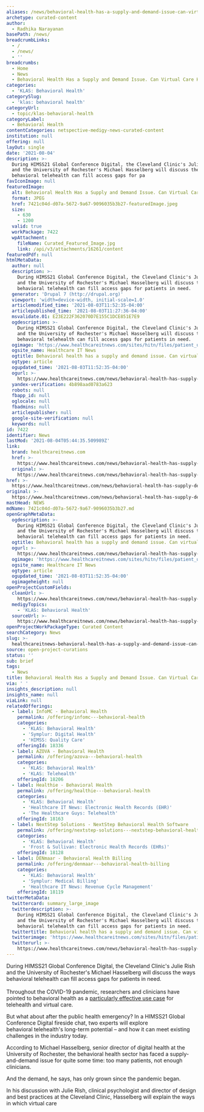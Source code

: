 ```yaml
---
aliases: /news/behavioral-health-has-a-supply-and-demand-issue-can-virtual-care-help
archetype: curated-content
author:
  - Radhika Narayanan
basePath: /news/
breadcrumbLinks:
  - /
  - /news/
  - ''
breadcrumbs:
  - Home
  - News
  - Behavioral Health Has a Supply and Demand Issue. Can Virtual Care Help?
categories:
  - 'KLAS: Behavioral Health'
categorySlug:
  - 'klas: behavioral health'
categoryUrl:
  - topic/klas-behavioral-health
categoryLabel:
  - Behavioral Health
contentCategories: netspective-medigy-news-curated-content
institution: null
offering: null
layOut: single
date: '2021-08-04'
description: >-
  During HIMSS21 Global Conference Digital, the Cleveland Clinic's Julie Rish
  and the University of Rochester's Michael Hasselberg will discuss the ways
  behavioral telehealth can fill access gaps for pa
favIconImage: null
featuredImage:
  alt: Behavioral Health Has a Supply and Demand Issue. Can Virtual Care Help?
  format: JPEG
  href: 7421c04d-d07a-5672-9a67-9096035b3b27-featuredImage.jpeg
  size:
    - 630
    - 1200
  valid: true
  workPackage: 7422
  wpAttachment:
    fileName: Curated_Featured_Image.jpg
    link: /api/v3/attachments/16261/content
featuredPdf: null
htmlMetaData:
  author: null
  description: >-
    During HIMSS21 Global Conference Digital, the Cleveland Clinic's Julie Rish
    and the University of Rochester's Michael Hasselberg will discuss the ways
    behavioral telehealth can fill access gaps for patients in need.
  generator: 'Drupal 7 (http://drupal.org)'
  viewport: 'width=device-width, initial-scale=1.0'
  articlemodified_time: '2021-08-03T11:52:35-04:00'
  articlepublished_time: '2021-08-03T11:27:36-04:00'
  msvalidate.01: E23E222F362070D7E155C1DCE851E7E9
  ogdescription: >-
    During HIMSS21 Global Conference Digital, the Cleveland Clinic's Julie Rish
    and the University of Rochester's Michael Hasselberg will discuss the ways
    behavioral telehealth can fill access gaps for patients in need.
  ogimage: 'https://www.healthcareitnews.com/sites/hitn/files/patient_using_TH-1200.jpg'
  ogsite_name: Healthcare IT News
  ogtitle: Behavioral health has a supply and demand issue. Can virtual care help?
  ogtype: article
  ogupdated_time: '2021-08-03T11:52:35-04:00'
  ogurl: >-
    https://www.healthcareitnews.com/news/behavioral-health-has-supply-demand-issue-can-virtual-care-help
  yandex-verification: 4b898aad0783a623
  robots: null
  fbapp_id: null
  oglocale: null
  fbadmins: null
  articlepublisher: null
  google-site-verification: null
  keywords: null
id: 7422
identifier: News
lastMod: '2021-08-04T05:44:35.509989Z'
link:
  brand: healthcareitnews.com
  href: >-
    https://www.healthcareitnews.com/news/behavioral-health-has-supply-demand-issue-can-virtual-care-help
  original: >-
    https://www.healthcareitnews.com/news/behavioral-health-has-supply-demand-issue-can-virtual-care-help
href: >-
  https://www.healthcareitnews.com/news/behavioral-health-has-supply-demand-issue-can-virtual-care-help
original: >-
  https://www.healthcareitnews.com/news/behavioral-health-has-supply-demand-issue-can-virtual-care-help
mastHead: NEWS
mdName: 7421c04d-d07a-5672-9a67-9096035b3b27.md
openGraphMetaData:
  ogdescription: >-
    During HIMSS21 Global Conference Digital, the Cleveland Clinic's Julie Rish
    and the University of Rochester's Michael Hasselberg will discuss the ways
    behavioral telehealth can fill access gaps for patients in need.
  ogtitle: Behavioral health has a supply and demand issue. Can virtual care help?
  ogurl: >-
    https://www.healthcareitnews.com/news/behavioral-health-has-supply-demand-issue-can-virtual-care-help
  ogimage: 'https://www.healthcareitnews.com/sites/hitn/files/patient_using_TH-1200.jpg'
  ogsite_name: Healthcare IT News
  ogtype: article
  ogupdated_time: '2021-08-03T11:52:35-04:00'
  ogimageheight: null
openProjectCustomFields:
  cleanUrl: >-
    https://www.healthcareitnews.com/news/behavioral-health-has-supply-demand-issue-can-virtual-care-help
  medigyTopics:
    - 'KLAS: Behavioral Health'
  sourceUrl: >-
    https://www.healthcareitnews.com/news/behavioral-health-has-supply-demand-issue-can-virtual-care-help
openProjectWorkPackageType: Curated Content
searchCategory: News
slug: >-
  healthcareitnews-behavioral-health-has-a-supply-and-demand-issue-can-virtual-care-help
source: open-project-curations
status: ''
sub: brief
tags:
  - News
title: Behavioral Health Has a Supply and Demand Issue. Can Virtual Care Help?
via: ' '
insights_description: null
insights_name: null
viaLink: null
relatedOfferings:
  - label: InfoMC - Behavioral Health
    permalink: /offering/infomc---behavioral-health
    categories:
      - 'KLAS: Behavioral Health'
      - 'Symplur: Digital Health'
      - 'HIMSS: Quality Care'
    offeringId: 18336
  - label: AZOVA - Behavioral Health
    permalink: /offering/azova---behavioral-health
    categories:
      - 'KLAS: Behavioral Health'
      - 'KLAS: Telehealth'
    offeringId: 18206
  - label: Healthie - Behavioral Health
    permalink: /offering/healthie---behavioral-health
    categories:
      - 'KLAS: Behavioral Health'
      - 'Healthcare IT News: Electronic Health Records (EHR)'
      - 'The Healthcare Guys: Telehealth'
    offeringId: 18163
  - label: NextStep Solutions - NextStep Behavioral Health Software
    permalink: /offering/nextstep-solutions---nextstep-behavioral-health-software
    categories:
      - 'KLAS: Behavioral Health'
      - 'Frost & Sullivan: Electronic Health Records (EHRs)'
    offeringId: 18128
  - label: DENmaar - Behavioral Health Billing
    permalink: /offering/denmaar---behavioral-health-billing
    categories:
      - 'KLAS: Behavioral Health'
      - 'Symplur: Medical Billing'
      - 'Healthcare IT News: Revenue Cycle Management'
    offeringId: 18119
twitterMetaData:
  twittercard: summary_large_image
  twitterdescription: >-
    During HIMSS21 Global Conference Digital, the Cleveland Clinic's Julie Rish
    and the University of Rochester's Michael Hasselberg will discuss the ways
    behavioral telehealth can fill access gaps for patients in need.
  twittertitle: Behavioral health has a supply and demand issue. Can virtual care help?
  twitterimage: 'https://www.healthcareitnews.com/sites/hitn/files/patient_using_TH-1200.jpg'
  twitterurl: >-
    https://www.healthcareitnews.com/news/behavioral-health-has-supply-demand-issue-can-virtual-care-help
---
```

<p>During HIMSS21 Global Conference Digital, the Cleveland Clinic's Julie Rish and the University of Rochester's Michael Hasselberg will discuss the ways behavioral telehealth can fill access gaps for patients in need.<br><br>Throughout the COVID-19 pandemic, researchers and clinicians have pointed to behavioral health as a <a href="https://www.healthcareitnews.com/news/himsscast-telehealth-trenches">particularly effective use case</a> for telehealth and virtual care. &nbsp;</p><p>But what about after the public health emergency? In&nbsp;a HIMSS21 Global Conference Digital fireside chat, two experts will explore behavioral&nbsp;telehealth's long-term potential – and how it can meet existing challenges in the industry today.</p><p>According to Michael Hasselberg, senior director of digital health at the University of Rochester, the behavioral health sector has faced a supply-and-demand issue for quite some time: too many patients, not enough clinicians.</p><p>And the demand, he says, has only grown since the pandemic began. &nbsp;</p><p>In his discussion with Julie Rish, clinical psychologist and director of design and best practices at the Cleveland Clinic, Hasselberg will explain the ways in which virtual care</p>